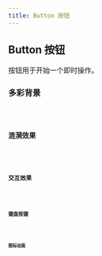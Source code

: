 ```yaml
---
title: Button 按钮
---
```


## Button 按钮

按钮用于开始一个即时操作。

### 多彩背景

<code src="../../packages/button/background.tsx" />

### 涟漪效果

<code src="../../packages/button/ripple.tsx" />

### 交互效果

<code src="../../packages/button/text.tsx" />

### 键盘按键

<code src="../../packages/button/keyboard.tsx" />

### 图标动画

<code src="../../packages/button/icon.tsx" />
